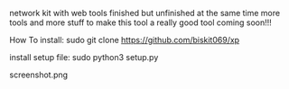 network kit with web tools finished but unfinished at the same time more tools and more stuff to make this tool a really good tool coming soon!!!

How To install: sudo git clone https://github.com/biskit069/xp

install setup file: sudo python3 setup.py

screenshot.png


